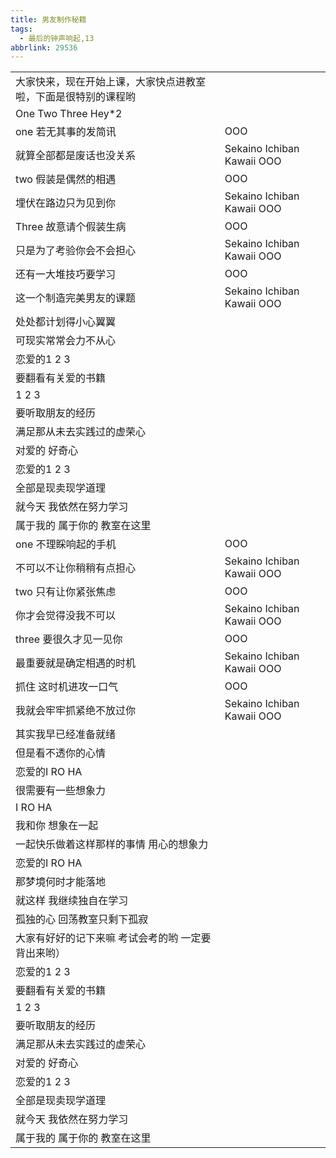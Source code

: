 ```yaml
---
title: 男友制作秘籍
tags:
  - 最后的钟声响起,13
abbrlink: 29536
---
```

|      |      |
|--|--|
|大家快来，现在开始上课，大家快点进教室啦，下面是很特别的课程哟|      |
|One Two Three Hey*2|      |
|one 若无其事的发简讯|OOO|
|就算全部都是废话也没关系|Sekaino Ichiban Kawaii OOO|
|two 假装是偶然的相遇|OOO|
|埋伏在路边只为见到你|Sekaino Ichiban Kawaii OOO|
|Three 故意请个假装生病|OOO|
|只是为了考验你会不会担心|Sekaino Ichiban Kawaii OOO|
|还有一大堆技巧要学习|OOO|
|这一个制造完美男友的课题|Sekaino Ichiban Kawaii OOO|
|处处都计划得小心翼翼|      |
|可现实常常会力不从心|      |
|恋爱的1 2 3|      |
|要翻看有关爱的书籍|      |
|1 2 3|      |
|要听取朋友的经历|      |
|满足那从未去实践过的虚荣心|      |
|对爱的 好奇心|      |
|恋爱的1 2 3|      |
|全部是现卖现学道理|      |
|就今天 我依然在努力学习|      |
|属于我的 属于你的 教室在这里|      |
|one 不理睬响起的手机|OOO|
|不可以不让你稍稍有点担心|Sekaino Ichiban Kawaii OOO|
|two 只有让你紧张焦虑|OOO|
|你才会觉得没我不可以|Sekaino Ichiban Kawaii OOO|
|three 要很久才见一见你|OOO|
|最重要就是确定相遇的时机|Sekaino Ichiban Kawaii OOO|
|抓住 这时机进攻一口气|OOO|
|我就会牢牢抓紧绝不放过你|Sekaino Ichiban Kawaii OOO|
|其实我早已经准备就绪|      |
|但是看不透你的心情|      |
|恋爱的I RO HA|      |
|很需要有一些想象力|      |
|I RO HA|      |
|我和你 想象在一起|      |
|一起快乐做着这样那样的事情 用心的想象力|      |
|恋爱的I RO HA|      |
|那梦境何时才能落地|      |
|就这样 我继续独自在学习|      |
|孤独的心 回荡教室只剩下孤寂|      |
|大家有好好的记下来嘛 考试会考的哟 一定要背出来哟）|      |
|恋爱的1 2 3|      |
|要翻看有关爱的书籍|      |
|1 2 3|      |
|要听取朋友的经历|      |
|满足那从未去实践过的虚荣心|      |
|对爱的 好奇心|      |
|恋爱的1 2 3|      |
|全部是现卖现学道理|      |
|就今天 我依然在努力学习|      |
|属于我的 属于你的 教室在这里|      |